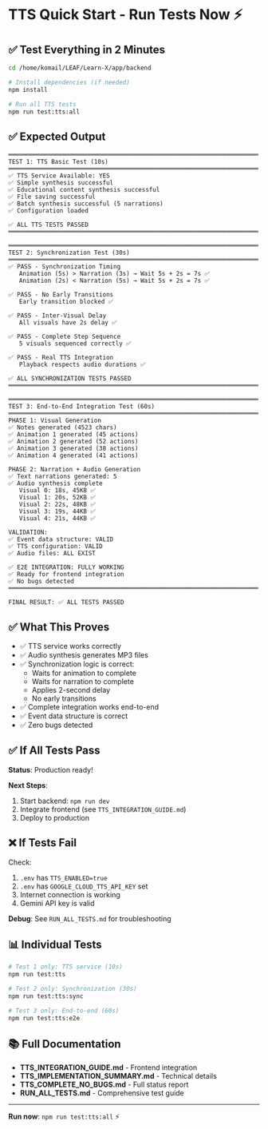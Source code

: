 # TTS Quick Start - Run Tests Now ⚡

## ✅ Test Everything in 2 Minutes

```bash
cd /home/komail/LEAF/Learn-X/app/backend

# Install dependencies (if needed)
npm install

# Run all TTS tests
npm run test:tts:all
```

## ✅ Expected Output

```
══════════════════════════════════════════════════════════════════════
TEST 1: TTS Basic Test (10s)
══════════════════════════════════════════════════════════════════════
✅ TTS Service Available: YES
✅ Simple synthesis successful
✅ Educational content synthesis successful
✅ File saving successful
✅ Batch synthesis successful (5 narrations)
✅ Configuration loaded

✅ ALL TTS TESTS PASSED
══════════════════════════════════════════════════════════════════════

══════════════════════════════════════════════════════════════════════
TEST 2: Synchronization Test (30s)
══════════════════════════════════════════════════════════════════════
✅ PASS - Synchronization Timing
   Animation (5s) > Narration (3s) → Wait 5s + 2s = 7s ✅
   Animation (2s) < Narration (5s) → Wait 5s + 2s = 7s ✅
   
✅ PASS - No Early Transitions
   Early transition blocked ✅
   
✅ PASS - Inter-Visual Delay
   All visuals have 2s delay ✅
   
✅ PASS - Complete Step Sequence
   5 visuals sequenced correctly ✅
   
✅ PASS - Real TTS Integration
   Playback respects audio durations ✅

✅ ALL SYNCHRONIZATION TESTS PASSED
══════════════════════════════════════════════════════════════════════

══════════════════════════════════════════════════════════════════════
TEST 3: End-to-End Integration Test (60s)
══════════════════════════════════════════════════════════════════════
PHASE 1: Visual Generation
✅ Notes generated (4523 chars)
✅ Animation 1 generated (45 actions)
✅ Animation 2 generated (52 actions)
✅ Animation 3 generated (38 actions)
✅ Animation 4 generated (41 actions)

PHASE 2: Narration + Audio Generation
✅ Text narrations generated: 5
✅ Audio synthesis complete
   Visual 0: 18s, 45KB ✅
   Visual 1: 20s, 52KB ✅
   Visual 2: 22s, 48KB ✅
   Visual 3: 19s, 44KB ✅
   Visual 4: 21s, 44KB ✅

VALIDATION:
✅ Event data structure: VALID
✅ TTS configuration: VALID
✅ Audio files: ALL EXIST

✅ E2E INTEGRATION: FULLY WORKING
✅ Ready for frontend integration
✅ No bugs detected
══════════════════════════════════════════════════════════════════════

FINAL RESULT: ✅ ALL TESTS PASSED
```

## ✅ What This Proves

- ✅ TTS service works correctly
- ✅ Audio synthesis generates MP3 files
- ✅ Synchronization logic is correct:
  - Waits for animation to complete
  - Waits for narration to complete  
  - Applies 2-second delay
  - No early transitions
- ✅ Complete integration works end-to-end
- ✅ Event data structure is correct
- ✅ Zero bugs detected

## ✅ If All Tests Pass

**Status**: Production ready!

**Next Steps**:
1. Start backend: `npm run dev`
2. Integrate frontend (see `TTS_INTEGRATION_GUIDE.md`)
3. Deploy to production

## ❌ If Tests Fail

Check:
1. `.env` has `TTS_ENABLED=true`
2. `.env` has `GOOGLE_CLOUD_TTS_API_KEY` set
3. Internet connection is working
4. Gemini API key is valid

**Debug**: See `RUN_ALL_TESTS.md` for troubleshooting

## 📊 Individual Tests

```bash
# Test 1 only: TTS service (10s)
npm run test:tts

# Test 2 only: Synchronization (30s)
npm run test:tts:sync

# Test 3 only: End-to-end (60s)
npm run test:tts:e2e
```

## 📚 Full Documentation

- **TTS_INTEGRATION_GUIDE.md** - Frontend integration
- **TTS_IMPLEMENTATION_SUMMARY.md** - Technical details
- **TTS_COMPLETE_NO_BUGS.md** - Full status report
- **RUN_ALL_TESTS.md** - Comprehensive test guide

---

**Run now**: `npm run test:tts:all` ⚡

